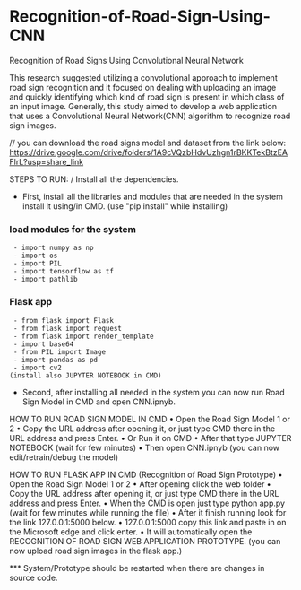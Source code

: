# Recognition-of-Road-Sign-Using-CNN

Recognition of Road Signs Using Convolutional Neural Network

This research suggested utilizing a convolutional approach to implement 
road sign recognition and it focused on dealing with uploading an image and
quickly identifying which kind of road sign is present in which class of an input image.
Generally, this study aimed to develop a web application that uses a Convolutional Neural Network(CNN) algorithm to recognize road sign images.

// you can download the road signs model and dataset from the link below:
https://drive.google.com/drive/folders/1A9cVQzbHdvUzhgn1rBKKTekBtzEAFlrL?usp=share_link

STEPS TO RUN:
/ Install all the dependencies.
- First, install all the libraries and modules that are needed in the system 
install it using/in CMD. (use "pip install" while installing) 
### load modules for the system
	 - import numpy as np
	 - import os
	 - import PIL
	 - import tensorflow as tf
	 - import pathlib

### Flask app
	 - from flask import Flask
	 - from flask import request
	 - from flask import render_template
	 - import base64
	 - from PIL import Image
	 - import pandas as pd
	 - import cv2
	(install also JUPYTER NOTEBOOK in CMD)
 
- Second, after installing all needed in the system you can now run Road Sign Model in CMD and open CNN.ipnyb.
 

HOW TO RUN ROAD SIGN MODEL IN CMD
•	Open the Road Sign Model 1 or 2
•	Copy the URL address after opening it, or just type CMD there in the URL address and press Enter.
•	Or Run it on CMD 
•	After that type JUPYTER NOTEBOOK (wait for few minutes)
•	Then open CNN.ipnyb (you can now edit/retrain/debug the model)

HOW TO RUN FLASK APP IN CMD (Recognition of Road Sign Prototype)
•	Open the Road Sign Model 1 or 2
•	After opening click the web folder
•	Copy the URL address after opening it, or just type CMD there in the URL address and press Enter.
•	When the CMD is open just type python app.py (wait for few minutes while running the file)
•	After it finish running look for the link 127.0.0.1:5000 below.
•	127.0.0.1:5000 copy this link and paste in on the Microsoft edge and click enter.
•	It will automatically open the RECOGNITION OF ROAD SIGN 
WEB APPLICATION PROTOTYPE. (you can now upload road sign images in the flask app.)

*** System/Prototype should be restarted when there are changes in source code.
